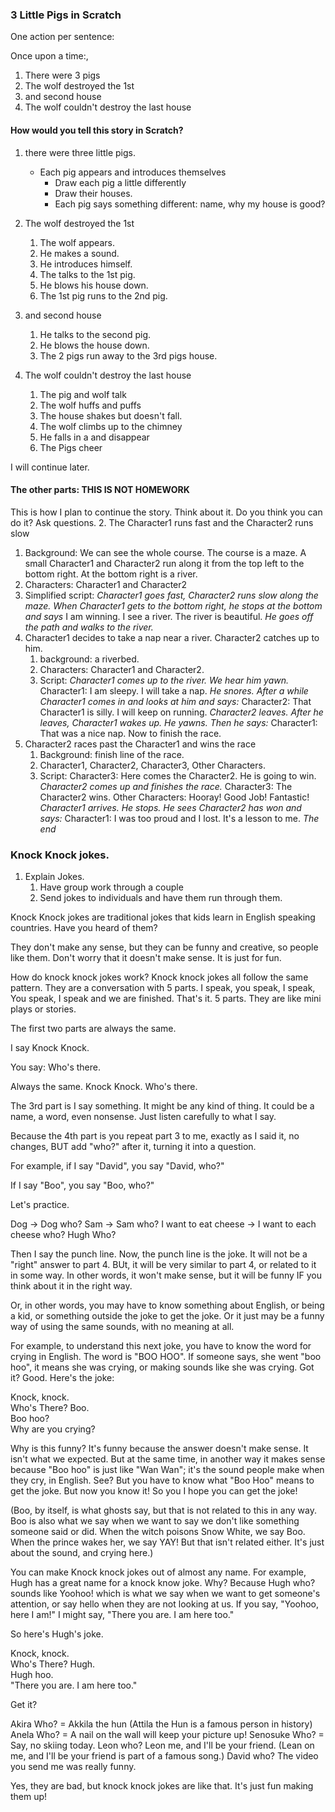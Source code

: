
### 3 Little Pigs in Scratch

One action per sentence:

Once upon a time:,
1. There were 3 pigs
2. The wolf destroyed the 1st 
3. and second house
4. The wolf couldn't destroy the last house

#### How would you tell this story in Scratch? 

1. there were three little pigs.
   * Each pig appears and introduces themselves
     * Draw each pig a little differently
     * Draw their houses.
     * Each pig says something different: name, why my house is good?

3. The wolf destroyed the 1st 
   1. The wolf appears. 
   2. He makes a sound.
   3. He introduces himself.
   4. The talks to the 1st pig.
   5. He blows his house down.
   6. The 1st pig runs to the 2nd pig.
4. and second house
   1. He talks to the second pig.
   2. He blows the house down.
   3.  The 2 pigs run away to the 3rd pigs house. 
5. The wolf couldn't destroy the last house
   1. The pig and wolf talk
   2. The wolf huffs and puffs
   3. The house shakes but doesn't fall.
   4. The wolf climbs up to the chimney 
   5. He falls in a and disappear
   6. The Pigs cheer



I will continue later. 


#### The other parts: THIS IS NOT HOMEWORK

This is how I plan to continue the story. Think about it. Do you think you can do it? Ask questions. 
2. The Character1 runs fast and the Character2 runs slow
   1. Background: We can see the whole course. The course is a maze. A small Character1 and Character2 run along it from the top left to the bottom right. At the bottom right is a river.
   2. Characters: Character1 and Character2
   3. Simplified script: 
      *Character1 goes fast, Character2 runs slow along the maze.* 
      *When Character1 gets to the bottom right, he stops at the bottom and says* 
      I am winning. I see a river. The river is beautiful. 
      *He goes off the path and walks to the river.*
3. Character1 decides to take a nap near a river. Character2 catches up to him.
   1. background: a riverbed.
   2. Characters: Character1 and Character2.
   3. Script: 
      *Character1 comes up to the river. We hear him yawn.*
      Character1: I am sleepy. I will take a nap.
      *He snores. After a while Character1 comes in and looks at him and says:* 
      Character2: That Character1 is silly. I will keep on running.
      *Character2 leaves. After he leaves, Character1 wakes up. He yawns. Then he says:* 
      Character1: That was a nice nap. Now to finish the race.
4. Character2 races past the Character1 and wins the race
   1. Background: finish line of the race. 
   2. Character1, Character2, Character3, Other Characters.
   3. Script:
      Character3: Here comes the Character2. He is going to win.
      *Character2 comes up and finishes the race.* 
      Character3: The Character2 wins.
      Other Characters: Hooray! Good Job! Fantastic! 
      *Character1 arrives. He stops. He sees Character2 has won and says:* 
      Character1: I was too proud and I lost. It's a lesson to me. 
      *The end*

### Knock Knock jokes.

1. Explain Jokes.
   1. Have group work through a couple
   2. Send jokes to individuals and have them run through them.





Knock Knock jokes are traditional jokes that kids learn in English speaking countries. Have you heard of them?

They don't make any sense, but they can be funny and creative, so people like them. Don't worry that it doesn't make sense. It is just for fun. 

How do knock knock jokes work? 
Knock knock jokes all follow the same pattern. They are a conversation with 5 parts. I speak, you speak, I speak, You speak, I speak and we are finished. That's it. 5 parts. They are like mini plays or stories. 

The first two parts are always the same.

I say Knock Knock.

You say: Who's there.

Always the same. Knock Knock. Who's there. 

<!-- In fact, if someone in the US at any time, without any reason, says to you "knock knock," they will expect you to say "Who's there?" and be ready for a knock knock joke. At any time. No warning. They don't have to say, "this is a joke" or anything like that. Just "knock knock" and everyone knows it's a joke.
 -->

The 3rd part is I say something. It might be any kind of thing. It could be a name, a word, even nonsense. Just listen carefully to what I say.

Because the 4th part is you repeat part 3 to me, exactly as I said it, no changes, BUT add "who?" after it, turning it into a question.

For example, if I say "David", you say "David, who?"

If I say "Boo", you say "Boo, who?"

Let's practice. 

Dog -> Dog who? 
Sam -> Sam who?
I want to eat cheese -> I want to each cheese who?
Hugh Who?

Then I say the punch line. Now, the punch line is the joke. It will not be a "right" answer to part 4. BUt, it will be very similar to part 4, or related to it in some way. In other words, it won't make sense, but it will be funny IF you think about it in the right way. 

Or, in other words, you may have to know something about English, or being a kid, or something outside the joke to get the joke. Or it just may be a funny way of using the same sounds, with no meaning at all. 

For example, to understand this next joke, you have to know the word for crying in English. The word is "BOO HOO". If someone says, she went "boo hoo", it means she was crying, or making sounds like she was crying. Got it? Good. Here's the joke:

Knock, knock.  
Who's There?
Boo.  
Boo hoo?  
Why are you crying?

Why is this funny? It's funny because the answer doesn't make sense. It isn't what we expected. But at the same time, in another way it makes sense because "Boo hoo" is just like "Wan Wan"; it's the sound people make when they cry, in English. See? But you have to know what "Boo Hoo" means to get the joke. But now you know it! So you I hope you can get the joke!

(Boo, by itself, is what ghosts say, but that is not related to this in any way. Boo is also what we say when we want to say we don't like something someone said or did. When the witch poisons Snow White, we say Boo. When the prince wakes her, we say YAY! But that isn't related either. It's just about the sound, and crying here.)

You can make Knock knock jokes out of almost any name. For example, Hugh has a great name for a knock know joke. Why? Because Hugh who? sounds like Yoohoo! which is what we say when we want to get someone's attention, or say hello when they are not looking at us. If you say, "Yoohoo, here I am!" I might say, "There you are. I am here too."

So here's Hugh's joke.

Knock, knock.  
Who's There?
Hugh.  
Hugh hoo.  
"There you are. I am here too."

Get it?

Akira Who? = Akkila the hun  (Attila the Hun is a famous person in history)
Anela Who? = A nail on the wall will keep your picture up!
Senosuke Who? = Say, no skiing today.
Leon who? Leon me, and I'll be your friend. (Lean on me, and I'll be your friend is part of a famous song.)
David who? The video you send me was really funny. 

Yes, they are bad, but knock knock jokes are like that. It's just fun making them up!





